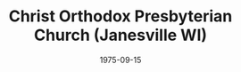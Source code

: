 ---
date: &id001 1975-09-15
end_date: null
location:
  address: 3625 Skyview Drive
  city: Janesville
  state: WI
minister:
- end: 1980-01-01
  name: Eugene Grille
  start: 1975-09-15
  type: Pastor
- end: 1986-01-01
  name: Ronald Hoekstra
  start: 1981-01-01
  type: Pastor
- end: 1989-01-01
  name: Matthew Floding
  start: 1987-01-01
  type: Pastor
- end: null
  name: David W. King
  start: 1990-01-01
  type: Pastor
- end: null
  name: John Hilbelink
  start: 2009-01-01
  type: Associate Pastor
ministers:
- Eugene Grille
- Ronald Hoekstra
- Matthew Floding
- David W. King
- John Hilbelink
name: Christ Orthodox Presbyterian Church
names:
- end: null
  name: Christ Orthodox Presbyterian Church
  start: 1975-09-15
origination_date: *id001
raw_data: "WI  Janesville\nChrist Orthodox Presbyterian Church  (September 15, 1975\u2013\
  \ )\n3625 Skyview Drive\nPastors:  Eugene Grille, 1975\u201380\nRonald Hoekstra,\
  \ 1981\u201386\nMatthew Floding, 1987\u201389\nDavid W. King, 1990\u2013\nAssoc.\
  \ Pastor: John Hilbelink, 2009\u2013"
received_from: null
states:
- WI
status:
  active: true
  end_date: null
  reason: null
  received_from: null
  withdrawal_to: null
title: Christ Orthodox Presbyterian Church (Janesville WI)
year_established:
- 1975

---
